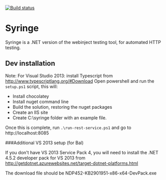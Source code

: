 [![Build status](https://ci.appveyor.com/api/projects/status/7l5ooplj6mbdkvfv?svg=true)](https://ci.appveyor.com/project/yetanotherchris/syringe)

# Syringe
Syringe is a .NET version of the webinject testing tool, for automated HTTP testing.

## Dev installation

Note: For Visual Studio 2013: install Typescript from http://www.typescriptlang.org/#Download
Open powershell and run the `setup.ps1` script, this will:

* Install chocolatey  
* Install nuget command line  
* Build the solution, restoring the nuget packages  
* Create an IIS site
* Create C:\syringe folder with an example file.

Once this is complete, run `.\run-rest-service.ps1` and go to http://localhost:8085

###Additional VS 2013 setup (for Bal)

If you don't have VS 2013 Service Pack 4, you will need to install the .NET 4.5.2 developer pack for VS 2013 from http://getdotnet.azurewebsites.net/target-dotnet-platforms.html

The download file should be NDP452-KB2901951-x86-x64-DevPack.exe 
